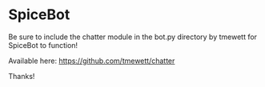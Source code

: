 # SpiceBot

Be sure to include the chatter module in the bot.py directory by tmewett for SpiceBot to function!

Available here:
https://github.com/tmewett/chatter

Thanks!
